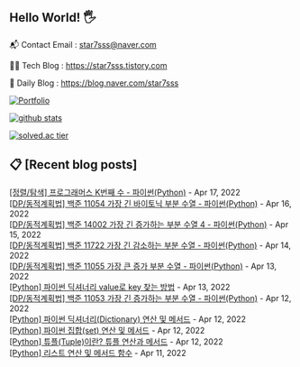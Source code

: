 ## Hello World! 🖐

📬 Contact Email : star7sss@naver.com

👨‍💻 Tech Blog : https://star7sss.tistory.com

🤪 Daily Blog : https://blog.naver.com/star7sss

[![Portfolio](https://img.shields.io/badge/Portfolio-%23000000.svg?style=for-the-badge&logo=firefox&logoColor=#FF7139)](https://fern-way-13f.notion.site/Jang-Thang-3b7b327981a2456c8ee5952eadb848b9)

[![github stats](https://github-readme-stats.vercel.app/api?username=jangThang&show_icons=true&hide_border=False)](https://star7sss.tistory.com)

[![solved.ac tier](http://mazassumnida.wtf/api/v2/generate_badge?boj=star7sss)](https://solved.ac/star7sss)

## 📋 [Recent blog posts]
[[정렬/탐색] 프로그래머스 K번째 수 - 파이썬(Python)](https://star7sss.tistory.com/322) - Apr 17, 2022<br>
[[DP/동적계획법] 백준 11054 가장 긴 바이토닉 부분 수열 - 파이썬(Python)](https://star7sss.tistory.com/321) - Apr 16, 2022<br>
[[DP/동적계획법] 백준 14002 가장 긴 증가하는 부분 수열 4 - 파이썬(Python)](https://star7sss.tistory.com/320) - Apr 15, 2022<br>
[[DP/동적계획법] 백준 11722 가장 긴 감소하는 부분 수열 - 파이썬(Python)](https://star7sss.tistory.com/319) - Apr 14, 2022<br>
[[DP/동적계획법] 백준 11055 가장 큰 증가 부분 수열 - 파이썬(Python)](https://star7sss.tistory.com/318) - Apr 13, 2022<br>
[[Python] 파이썬 딕셔너리 value로 key 찾는 방법](https://star7sss.tistory.com/437) - Apr 13, 2022<br>
[[DP/동적계획법] 백준 11053 가장 긴 증가하는 부분 수열 - 파이썬(Python)](https://star7sss.tistory.com/317) - Apr 12, 2022<br>
[[Python] 파이썬 딕셔너리(Dictionary) 연산 및 메서드](https://star7sss.tistory.com/436) - Apr 12, 2022<br>
[[Python] 파이썬 집합(set) 연산 및 메서드](https://star7sss.tistory.com/427) - Apr 12, 2022<br>
[[Python] 튜플(Tuple)이란? 튜플 연산과 메서드](https://star7sss.tistory.com/426) - Apr 12, 2022<br>
[[Python] 리스트 연산 및 메서드 함수](https://star7sss.tistory.com/425) - Apr 11, 2022<br>
